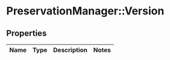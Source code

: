 # PreservationManager::Version

## Properties
Name | Type | Description | Notes
------------ | ------------- | ------------- | -------------

